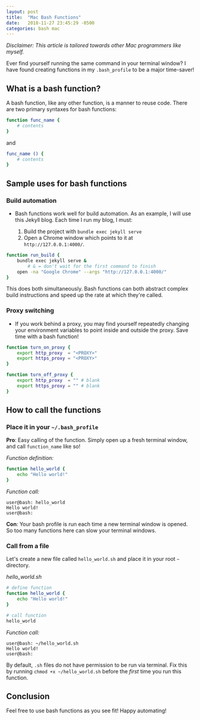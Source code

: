 ```yaml
---
layout: post
title:  "Mac Bash Functions"
date:   2018-11-27 23:45:29 -0500
categories: bash mac
---
```


*Disclaimer: This article is tailored towards other Mac programmers like myself.*

Ever find yourself running the same command in your terminal window? I have found creating functions in my `.bash_profile` to be a major time-saver!

## What is a bash function?

A bash function, like any other function, is a manner to reuse code. There are two primary syntaxes for bash functions:

```bash
function func_name {
	# contents
}
```

and

```bash
func_name () {
	# contents
}
```


## Sample uses for bash functions

### Build automation

- Bash functions work well for build automation. As an example, I will use this Jekyll blog. Each time I run my blog, I must:

	1. Build the project with `bundle exec jekyll serve`
	2. Open a Chrome window which points to it at `http://127.0.0.1:4000/`.

```bash
function run_build {
	bundle exec jekyll serve &
		# & = don't wait for the first command to finish
	open -na "Google Chrome" --args "http://127.0.0.1:4000/"
}
```

This does both simultaneously. Bash functions can both abstract complex build instructions and speed up the rate at which they're called.

### Proxy switching

- If you work behind a proxy, you may find yourself repeatedly changing your environment variables to point inside and outside the proxy. Save time with a bash function!

```bash
function turn_on_proxy {
	export http_proxy  = "<PROXY>"
	export https_proxy = "<PROXY>"
}

function turn_off_proxy {
	export http_proxy  = "" # blank
	export https_proxy = "" # blank
}
```

## How to call the functions

### Place it in your `~/.bash_profile`

**Pro**: Easy calling of the function. Simply open up a fresh terminal window, and call `function_name` like so!

*Function definition:*

```bash
function hello_world {
	echo "Hello world!"
}
```

*Function call:*

```
user@bash: hello_world
Hello world!
user@bash:
```

**Con**: Your bash profile is run each time a new terminal window is opened. So too many functions here can slow your terminal windows.

### Call from a file

Let's create a new file called `hello_world.sh` and place it in your root `~` directory.

*hello_world.sh*

```bash
# define function
function hello_world {
	echo "Hello world!"
}

# call function
hello_world
```

*Function call:*

```
user@bash: ~/hello_world.sh
Hello world!
user@bash:
```

By default, `.sh` files do not have permission to be run via terminal. Fix this by running `chmod +x ~/hello_world.sh` before the *first* time you run this function.

## Conclusion

Feel free to use bash functions as you see fit! Happy automating!
